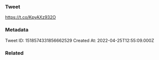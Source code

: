 ### Tweet
https://t.co/KpyAXz932O

### Metadata
Tweet ID: 1518574331856662529
Created At: 2022-04-25T12:55:09.000Z

### Related

